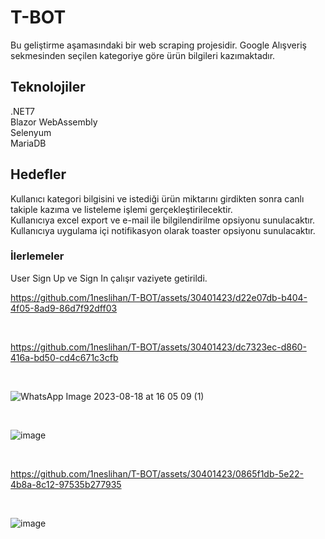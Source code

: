 # T-BOT
Bu geliştirme aşamasındaki bir web scraping projesidir. Google Alışveriş sekmesinden seçilen kategoriye göre ürün bilgileri kazımaktadır.
</br>
## Teknolojiler
.NET7
</br>
Blazor WebAssembly
</br>
Selenyum
</br>
MariaDB


 ## Hedefler 
Kullanıcı kategori bilgisini ve istediği ürün miktarını girdikten sonra canlı takiple kazıma ve listeleme işlemi gerçekleştirilecektir.
</br>
Kullanıcıya excel export ve e-mail ile bilgilendirilme opsiyonu sunulacaktır.
</br>
Kullanıcıya uygulama içi notifikasyon olarak toaster opsiyonu sunulacaktır.

### İlerlemeler
User Sign Up ve Sign In çalışır vaziyete getirildi.

https://github.com/1neslihan/T-BOT/assets/30401423/d22e07db-b404-4f05-8ad9-86d7f92dff03

</br>

https://github.com/1neslihan/T-BOT/assets/30401423/dc7323ec-d860-416a-bd50-cd4c671c3cfb

</br>

![WhatsApp Image 2023-08-18 at 16 05 09 (1)](https://github.com/1neslihan/T-BOT/assets/30401423/936403bc-a02f-4b8c-87e1-7173f29aab8d)

</br>

![image](https://github.com/1neslihan/T-BOT/assets/30401423/e91b7d8f-4116-4789-86a2-2528a38be05c)

</br>

https://github.com/1neslihan/T-BOT/assets/30401423/0865f1db-5e22-4b8a-8c12-97535b277935

</br>

![image](https://github.com/1neslihan/T-BOT/assets/30401423/cf8fe30c-4d3d-456b-9c02-cde788e6f170)














